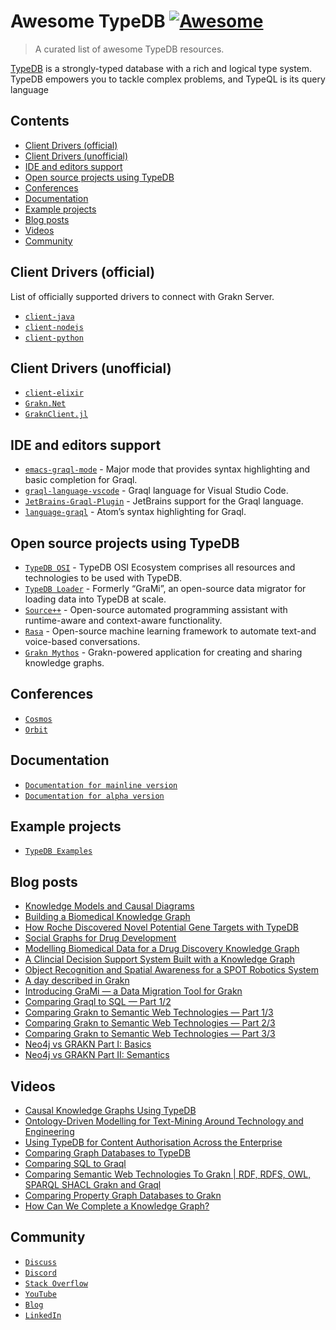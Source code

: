 Awesome TypeDB [![Awesome](https://awesome.re/badge.svg)](https://awesome.re)
=============================================================================

> A curated list of awesome TypeDB resources.

[TypeDB](https://vaticle.com) is a strongly-typed database with a rich and logical type system. TypeDB empowers you to tackle complex problems, and TypeQL is its query language

Contents
--------

-   [Client Drivers (official)](#client-drivers-official)
-   [Client Drivers (unofficial)](#client-drivers-unofficial)
-   [IDE and editors support](#ide-and-editors-support)
-   [Open source projects using TypeDB](#open-source-projects-using-typedb)
-   [Conferences](#conferences)
-   [Documentation](#documentation)
-   [Example projects](#example-projects)
-   [Blog posts](#blog-posts)
-   [Videos](#videos)
-   [Community](#community)

Client Drivers (official)
-------------------------

List of officially supported drivers to connect with Grakn Server.

-   [`client-java`](http://github.com/graknlabs/client-java)
-   [`client-nodejs`](http://github.com/graknlabs/client-nodejs)
-   [`client-python`](http://github.com/graknlabs/client-python)

Client Drivers (unofficial)
---------------------------

-   [`client-elixir`](https://github.com/taxfix/grakn_elixir)
-   [`Grakn.Net`](https://github.com/WalternativE/Grakn.Net)
-   [`GraknClient.jl`](https://github.com/Humans-of-Julia/GraknClient.jl)

IDE and editors support
-----------------------

-   [`emacs-graql-mode`](https://github.com/creatorrr/emacs-graql-mode) - Major mode that provides syntax highlighting and basic completion for Graql.
-   [`graql-language-vscode`](https://github.com/idealley/graql-language-vscode) - Graql language for Visual Studio Code.
-   [`JetBrains-Graql-Plugin`](https://github.com/BFergerson/JetBrains-Graql-Plugin) - JetBrains support for the Graql language.
-   [`language-graql`](https://github.com/ShishkinDmitriy/language-graql) - Atom’s syntax highlighting for Graql.

Open source projects using TypeDB
---------------------------------

-   [`TypeDB OSI`](https://github.com/typedb-osi) - TypeDB OSI Ecosystem comprises all resources and technologies to be used with TypeDB.
-   [`TypeDB Loader`](https://github.com/bayer-science-for-a-better-life/grami) - Formerly “GraMi”, an open-source data migrator for loading data into TypeDB at scale.
-   [`Source++`](https://github.com/sourceplusplus/Assistant) - Open-source automated programming assistant with runtime-aware and context-aware functionality.
-   [`Rasa`](https://github.com/RasaHQ/rasa) - Open-source machine learning framework to automate text-and voice-based conversations.
-   [`Grakn Mythos`](https://github.com/BFergerson/grakn-mythos) - Grakn-powered application for creating and sharing knowledge graphs.

Conferences
-----------

-   [`Cosmos`](https://grakncosmos.com/)
-   [`Orbit`](https://www.youtube.com/playlist?list=PLtEF8_xCPklY3P5NLSQb1SyIYLhQssxfY)

Documentation
-------------

-   [`Documentation for mainline version`](https://docs.vaticle.com/)
-   [`Documentation for alpha version`](https://https://docs.vaticle.com/)

Example projects
----------------

-   [`TypeDB Examples`](https://github.com/vaticle/typedb-examples)

Blog posts
----------

-   [Knowledge Models and Causal Diagrams](https://dzone.com/articles/knowledge-models-and-causal-diagrams)
-   [Building a Biomedical Knowledge Graph](https://dzone.com/articles/building-a-biomedical-knowledge-graph)
-   [How Roche Discovered Novel Potential Gene Targets with TypeDB](https://dzone.com/articles/how-roche-discovered-novel-potential-gene-targets)
-   [Social Graphs for Drug Development](https://dzone.com/articles/social-graphs-for-drug-development)
-   [Modelling Biomedical Data for a Drug Discovery Knowledge Graph](https://dzone.com/articles/modelling-biomedical-data-for-a-drug-discovery-kno-1)
-   [A Clincial Decision Support System Built with a Knowledge Graph](https://dzone.com/articles/a-clinical-decision-support-system-built-with-a-kn)
-   [Object Recognition and Spatial Awareness for a SPOT Robotics System](https://dzone.com/articles/object-recognition-and-spacial-awareness-for-a-spo)
-   [A day described in Grakn](https://towardsdatascience.com/a-day-described-in-grakn-part-i-46bb7e3cd82a)
-   [Introducing GraMi — a Data Migration Tool for Grakn](https://towardsdatascience.com/introducing-grami-a-data-migration-tool-for-grakn-d4051582f867)
-   [Comparing Graql to SQL — Part 1/2](https://dzone.com/articles/comparing-graql-to-sql-part-12)
-   [Comparing Grakn to Semantic Web Technologies — Part 1/3](https://towardsdatascience.com/comparing-grakn-to-semantic-web-technologies-part-1-3-3558c447214a)
-   [Comparing Grakn to Semantic Web Technologies — Part 2/3](https://towardsdatascience.com/comparing-grakn-to-semantic-web-technologies-part-2-3-4602b56969fc)
-   [Comparing Grakn to Semantic Web Technologies — Part 3/3](https://towardsdatascience.com/comparing-grakn-to-semantic-web-technologies-part-3-3-cb2fb233fbd5)
-   [Neo4j vs GRAKN Part I: Basics](https://towardsdatascience.com/neo4j-vs-grakn-part-i-basics-f2fe3511ce88)
-   [Neo4j vs GRAKN Part II: Semantics](https://towardsdatascience.com/neo4j-vs-grakn-part-ii-semantics-11a0847ae7a2)

Videos
------

-   [Causal Knowledge Graphs Using TypeDB](https://www.youtube.com/watch?v=pqcZ9_4-79U)
-   [Ontology-Driven Modelling for Text-Mining Around Technology and Engineering](https://www.youtube.com/watch?v=0ir12x5FB4s)
-   [Using TypeDB for Content Authorisation Across the Enterprise](https://www.youtube.com/watch?v=H-Ln8YUITRw)
-   [Comparing Graph Databases to TypeDB](https://www.youtube.com/watch?v=JTxvJxVNSH4)
-   [Comparing SQL to Graql](https://www.youtube.com/watch?v=rNCvAGdiw1I&list=PLtEF8_xCPklbGuaOANOJHZ8cvbo65LN2I)
-   [Comparing Semantic Web Technologies To Grakn | RDF, RDFS, OWL, SPARQL SHACL Grakn and Graql](https://www.youtube.com/watch?v=s6xGQS84qKM)
-   [Comparing Property Graph Databases to Grakn](https://www.youtube.com/watch?v=uxZovj2ekIQ)
-   [How Can We Complete a Knowledge Graph?](https://www.youtube.com/watch?v=nYDi1_UaFtU&list=PLtEF8_xCPklbGuaOANOJHZ8cvbo65LN2I)

Community
---------

-   [`Discuss`](https://forum.vaticle.com)
-   [`Discord`](https://vaticle.com/discord)
-   [`Stack Overflow`](https://stackoverflow.com/questions/tagged/typedb)
-   [`YouTube`](https://www.youtube.com/c/vaticle)
-   [`Blog`](https://blog.vaticle.com)
-   [`LinkedIn`](https://www.linkedin.com/company/vaticle)
